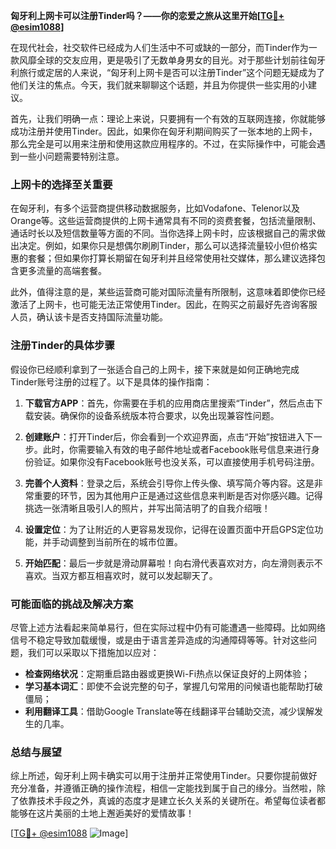 **匈牙利上网卡可以注册Tinder吗？——你的恋爱之旅从这里开始[[TG💪+ @esim1088](https://t.me/s/esim1088)]**

在现代社会，社交软件已经成为人们生活中不可或缺的一部分，而Tinder作为一款风靡全球的交友应用，更是吸引了无数单身男女的目光。对于那些计划前往匈牙利旅行或定居的人来说，“匈牙利上网卡是否可以注册Tinder”这个问题无疑成为了他们关注的焦点。今天，我们就来聊聊这个话题，并且为你提供一些实用的小建议。

首先，让我们明确一点：理论上来说，只要拥有一个有效的互联网连接，你就能够成功注册并使用Tinder。因此，如果你在匈牙利期间购买了一张本地的上网卡，那么完全是可以用来注册和使用这款应用程序的。不过，在实际操作中，可能会遇到一些小问题需要特别注意。

### 上网卡的选择至关重要

在匈牙利，有多个运营商提供移动数据服务，比如Vodafone、Telenor以及Orange等。这些运营商提供的上网卡通常具有不同的资费套餐，包括流量限制、通话时长以及短信数量等方面的不同。当你选择上网卡时，应该根据自己的需求做出决定。例如，如果你只是想偶尔刷刷Tinder，那么可以选择流量较小但价格实惠的套餐；但如果你打算长期留在匈牙利并且经常使用社交媒体，那么建议选择包含更多流量的高端套餐。

此外，值得注意的是，某些运营商可能对国际流量有所限制，这意味着即使你已经激活了上网卡，也可能无法正常使用Tinder。因此，在购买之前最好先咨询客服人员，确认该卡是否支持国际流量功能。

### 注册Tinder的具体步骤

假设你已经顺利拿到了一张适合自己的上网卡，接下来就是如何正确地完成Tinder账号注册的过程了。以下是具体的操作指南：

1. **下载官方APP**：首先，你需要在手机的应用商店里搜索“Tinder”，然后点击下载安装。确保你的设备系统版本符合要求，以免出现兼容性问题。
   
2. **创建账户**：打开Tinder后，你会看到一个欢迎界面，点击“开始”按钮进入下一步。此时，你需要输入有效的电子邮件地址或者Facebook账号信息来进行身份验证。如果你没有Facebook账号也没关系，可以直接使用手机号码注册。

3. **完善个人资料**：登录之后，系统会引导你上传头像、填写简介等内容。这是非常重要的环节，因为其他用户正是通过这些信息来判断是否对你感兴趣。记得挑选一张清晰且吸引人的照片，并写出简洁明了的自我介绍哦！

4. **设置定位**：为了让附近的人更容易发现你，记得在设置页面中开启GPS定位功能，并手动调整到当前所在的城市位置。

5. **开始匹配**：最后一步就是滑动屏幕啦！向右滑代表喜欢对方，向左滑则表示不喜欢。当双方都互相喜欢时，就可以发起聊天了。

### 可能面临的挑战及解决方案

尽管上述方法看起来简单易行，但在实际过程中仍有可能遭遇一些障碍。比如网络信号不稳定导致加载缓慢，或是由于语言差异造成的沟通障碍等等。针对这些问题，我们可以采取以下措施加以应对：

- **检查网络状况**：定期重启路由器或更换Wi-Fi热点以保证良好的上网体验；
- **学习基本词汇**：即使不会说完整的句子，掌握几句常用的问候语也能帮助打破僵局；
- **利用翻译工具**：借助Google Translate等在线翻译平台辅助交流，减少误解发生的几率。

### 总结与展望

综上所述，匈牙利上网卡确实可以用于注册并正常使用Tinder。只要你提前做好充分准备，并遵循正确的操作流程，相信一定能找到属于自己的缘分。当然啦，除了依靠技术手段之外，真诚的态度才是建立长久关系的关键所在。希望每位读者都能够在这片美丽的土地上邂逅美好的爱情故事！

[[TG💪+ @esim1088](https://t.me/s/esim1088) ![Image](https://i.postimg.cc/4NQfJmqS/Snipaste-2025-05-13-00-14-12.png)]